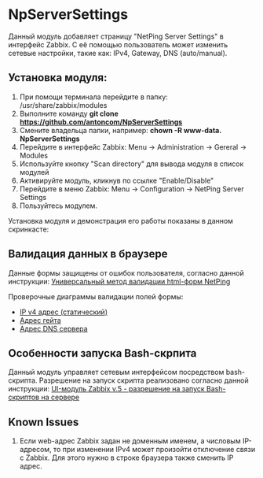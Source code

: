 
# NpServerSettings

Данный модуль добавляет страницу "NetPing Server Settings" в интерфейс Zabbix.
С её помощью пользователь может изменить сетевые настройки, такие как: IPv4, Gateway, DNS (auto/manual).

## Установка модуля: 

1. При помощи терминала перейдите в папку: /usr/share/zabbix/modules
2. Выполните команду **git clone https://github.com/antoncom/NpServerSettings**
3. Смените владельца папки, например: **chown -R www-data. NpServerSettings**
5. Перейдите в интерфейс Zabbix: Menu -> Administration -> Gereral -> Modules
6. Используйте кнопку "Scan directory" для вывода модуля в список модулей
7. Активируйте модуль, кликнув по ссылке "Enable/Disable"
8. Перейдите в меню Zabbix: Menu -> Configuration -> NetPing Server Settings
9. Пользуйтесь модулем.

Установка модуля и демонстрация его работы показаны в данном скринкасте:

## Валидация данных в браузере

Данные формы защищены от ошибок пользователя, согласно данной инструкции:
[Универсальный метод валидации html-форм NetPing](https://netping.atlassian.net/wiki/spaces/PROJ/pages/2809857522/html-)

Проверочные диаграммы валидации полей формы:
* [IP v4 адрес (статический)](http://htmlpreview.github.io/?https://github.com/antoncom/NpServerSettings/blob/main/npm/ipv4.html)
* [Адрес гейта](http://htmlpreview.github.io/?https://github.com/antoncom/NpServerSettings/blob/main/npm/ip_single.html)
* [Адрес DNS сервера](http://htmlpreview.github.io/?https://github.com/antoncom/NpServerSettings/blob/main/npm/ip_single.html)

## Особенности запуска Bash-скрпита

Данный модуль управляет сетевым интерфейсом посредством bash-скрипта. Разрешение на запуск скрипта реализовано согласно данной инструкции: [UI-модуль Zabbix v.5 - разрешение на запуск Bash-скриптов на сервере](https://netping.atlassian.net/wiki/spaces/PROJ/pages/2822635521/UI-+Zabbix+v.5+-+Bash-)

## Known Issues
1. Если web-адрес Zabbix задан не доменным именем, а числовым IP-адресом, то при изменении IPv4 может произойти отключение связи с Zabbix. Для этого нужно в строке браузера также сменить IP адрес.